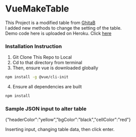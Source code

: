 # VueMakeTable


This Project is a modified table from [GhitaB](https://github.com/GhitaB/datatables-admin) <br>
I added new methods to change the setting of the table. <br> 
Demo code here is uploaded on Heroku. Click [here](https://vuemaketable.herokuapp.com/) <br>

### Installation Instruction

1. Git Clone This Repo to Local <br>
2. Cd to that directory from terminal  <br>
3. Then, ensure vue is downloaded globally <br>

```bash
npm install -g @vue/cli-init
```
4. Ensure all dependencies are built <br>

```bash
npm install
```

### Sample JSON input to alter table
{"headerColor":"yellow","bgColor":"black","cellColor":"red"} <br>

Inserting input, changing table data, then click enter. 




